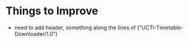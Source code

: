 Things to Improve
=================
* need to add header, something along the lines of ("UCTI-Timetable-Downloader/1.0")
